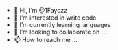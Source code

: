 - 👋 Hi, I’m @1Fayozz
- 👀 I’m interested in write code
- 🌱 I’m currently learning languages
- 💞️ I’m looking to collaborate on ...
- 📫 How to reach me ...

<!---
1Fayozz/1Fayozz is a ✨ special ✨ repository because its `README.md` (this file) appears on your GitHub profile.
You can click the Preview link to take a look at your changes.
--->
